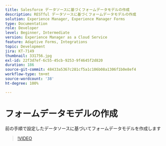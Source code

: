 ```yaml
---
title: Salesforce データソースに基づくフォームデータモデルの作成
description: RESTful データソースに基づくフォームデータモデルの作成
solution: Experience Manager, Experience Manager Forms
type: Documentation
role: Developer
level: Beginner, Intermediate
version: Experience Manager as a Cloud Service
feature: Adaptive Forms, Integrations
topic: Development
jira: KT-7149
thumbnail: 331756.jpg
exl-id: 22f3d7ef-6c55-45cb-9253-9f4645f2d820
duration: 186
source-git-commit: 48433a5367c281cf5a1c106b08a1306f1b0e8ef4
workflow-type: tm+mt
source-wordcount: '38'
ht-degree: 100%

---
```


# フォームデータモデルの作成

前の手順で設定したデータソースに基づいてフォームデータモデルを作成します

>[!VIDEO](https://video.tv.adobe.com/v/331756?quality=12&learn=on)
